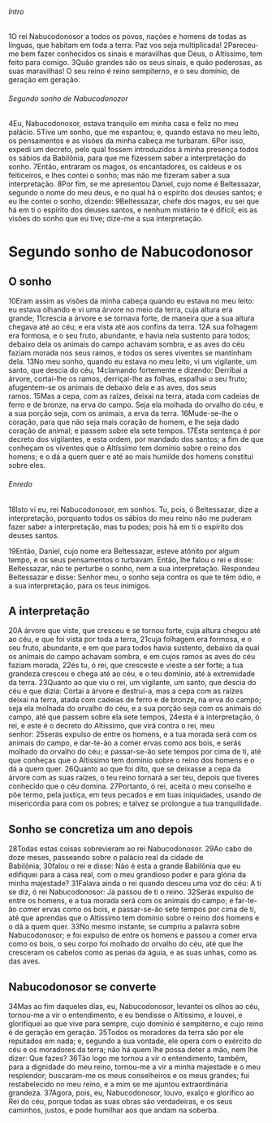 ###### Intro
1O rei Nabucodonosor a todos os povos, nações e homens de todas as línguas, que habitam em toda a terra: Paz vos seja multiplicada! 2Pareceu-me bem fazer conhecidos os sinais e maravilhas que Deus, o Altíssimo, tem feito para comigo. 3Quão grandes são os seus sinais, e quão poderosas, as suas maravilhas! O seu reino é reino sempiterno, e o seu domínio, de geração em geração.

###### Segundo sonho de Nabucodonozor
4Eu, Nabucodonosor, estava tranquilo em minha casa e feliz no meu palácio. 5Tive um sonho, que me espantou; e, quando estava no meu leito, os pensamentos e as visões da minha cabeça me turbaram. 6Por isso, expedi um decreto, pelo qual fossem introduzidos à minha presença todos os sábios da Babilônia, para que me fizessem saber a interpretação do sonho. 7Então, entraram os magos, os encantadores, os caldeus e os feiticeiros, e lhes contei o sonho; mas não me fizeram saber a sua interpretação. 8Por fim, se me apresentou Daniel, cujo nome é Beltessazar, segundo o nome do meu deus, e no qual há o espírito dos deuses santos; e eu lhe contei o sonho, dizendo: 9Beltessazar, chefe dos magos, eu sei que há em ti o espírito dos deuses santos, e nenhum mistério te é difícil; eis as visões do sonho que eu tive; dize-me a sua interpretação. 

# Segundo sonho de Nabucodonosor
## O sonho
10Eram assim as visões da minha cabeça quando eu estava no meu leito: eu estava olhando e vi uma árvore no meio da terra, cuja altura era grande; 11crescia a árvore e se tornava forte, de maneira que a sua altura chegava até ao céu; e era vista até aos confins da terra. 12A sua folhagem era formosa, e o seu fruto, abundante, e havia nela sustento para todos; debaixo dela os animais do campo achavam sombra, e as aves do céu faziam morada nos seus ramos, e todos os seres viventes se mantinham dela. 13No meu sonho, quando eu estava no meu leito, vi um vigilante, um santo, que descia do céu, 14clamando fortemente e dizendo: Derribai a árvore, cortai-lhe os ramos, derriçai-lhe as folhas, espalhai o seu fruto; afugentem-se os animais de debaixo dela e as aves, dos seus ramos. 15Mas a cepa, com as raízes, deixai na terra, atada com cadeias de ferro e de bronze, na erva do campo. Seja ela molhada do orvalho do céu, e a sua porção seja, com os animais, a erva da terra. 16Mude-se-lhe o coração, para que não seja mais coração de homem, e lhe seja dado coração de animal; e passem sobre ela sete tempos. 17Esta sentença é por decreto dos vigilantes, e esta ordem, por mandado dos santos; a fim de que conheçam os viventes que o Altíssimo tem domínio sobre o reino dos homens; e o dá a quem quer e até ao mais humilde dos homens constitui sobre eles. 

###### Enredo
18Isto vi eu, rei Nabucodonosor, em sonhos. Tu, pois, ó Beltessazar, dize a interpretação, porquanto todos os sábios do meu reino não me puderam fazer saber a interpretação, mas tu podes; pois há em ti o espírito dos deuses santos.

19Então, Daniel, cujo nome era Beltessazar, esteve atônito por algum tempo, e os seus pensamentos o turbavam. Então, lhe falou o rei e disse: Beltessazar, não te perturbe o sonho, nem a sua interpretação. Respondeu Beltessazar e disse: Senhor meu, o sonho seja contra os que te têm ódio, e a sua interpretação, para os teus inimigos. 
## A interpretação
20A árvore que viste, que cresceu e se tornou forte, cuja altura chegou até ao céu, e que foi vista por toda a terra, 21cuja folhagem era formosa, e o seu fruto, abundante, e em que para todos havia sustento, debaixo da qual os animais do campo achavam sombra, e em cujos ramos as aves do céu faziam morada, 22és tu, ó rei, que cresceste e vieste a ser forte; a tua grandeza cresceu e chega até ao céu, e o teu domínio, até à extremidade da terra. 23Quanto ao que viu o rei, um vigilante, um santo, que descia do céu e que dizia: Cortai a árvore e destruí-a, mas a cepa com as raízes deixai na terra, atada com cadeias de ferro e de bronze, na erva do campo; seja ela molhada do orvalho do céu, e a sua porção seja com os animais do campo, até que passem sobre ela sete tempos, 24esta é a interpretação, ó rei, e este é o decreto do Altíssimo, que virá contra o rei, meu senhor: 25serás expulso de entre os homens, e a tua morada será com os animais do campo, e dar-te-ão a comer ervas como aos bois, e serás molhado do orvalho do céu; e passar-se-ão sete tempos por cima de ti, até que conheças que o Altíssimo tem domínio sobre o reino dos homens e o dá a quem quer. 26Quanto ao que foi dito, que se deixasse a cepa da árvore com as suas raízes, o teu reino tornará a ser teu, depois que tiveres conhecido que o céu domina. 27Portanto, ó rei, aceita o meu conselho e põe termo, pela justiça, em teus pecados e em tuas iniquidades, usando de misericórdia para com os pobres; e talvez se prolongue a tua tranquilidade.

## Sonho se concretiza um ano depois
28Todas estas coisas sobrevieram ao rei Nabucodonosor. 29Ao cabo de doze meses, passeando sobre o palácio real da cidade de Babilônia, 30falou o rei e disse: Não é esta a grande Babilônia que eu edifiquei para a casa real, com o meu grandioso poder e para glória da minha majestade? 31Falava ainda o rei quando desceu uma voz do céu: A ti se diz, ó rei Nabucodonosor: Já passou de ti o reino. 32Serás expulso de entre os homens, e a tua morada será com os animais do campo; e far-te-ão comer ervas como os bois, e passar-se-ão sete tempos por cima de ti, até que aprendas que o Altíssimo tem domínio sobre o reino dos homens e o dá a quem quer. 33No mesmo instante, se cumpriu a palavra sobre Nabucodonosor; e foi expulso de entre os homens e passou a comer erva como os bois, o seu corpo foi molhado do orvalho do céu, até que lhe cresceram os cabelos como as penas da águia, e as suas unhas, como as das aves.

## Nabucodonosor se converte
34Mas ao fim daqueles dias, eu, Nabucodonosor, levantei os olhos ao céu, tornou-me a vir o entendimento, e eu bendisse o Altíssimo, e louvei, e glorifiquei ao que vive para sempre, cujo domínio é sempiterno, e cujo reino é de geração em geração. 35Todos os moradores da terra são por ele reputados em nada; e, segundo a sua vontade, ele opera com o exército do céu e os moradores da terra; não há quem lhe possa deter a mão, nem lhe dizer: Que fazes? 36Tão logo me tornou a vir o entendimento, também, para a dignidade do meu reino, tornou-me a vir a minha majestade e o meu resplendor; buscaram-me os meus conselheiros e os meus grandes; fui restabelecido no meu reino, e a mim se me ajuntou extraordinária grandeza. 37Agora, pois, eu, Nabucodonosor, louvo, exalço e glorifico ao Rei do céu, porque todas as suas obras são verdadeiras, e os seus caminhos, justos, e pode humilhar aos que andam na soberba.
